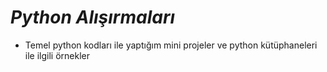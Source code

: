 # _*Python Alışırmaları*_

+ Temel python kodları ile yaptığım mini projeler ve python kütüphaneleri ile ilgili örnekler
  

 

